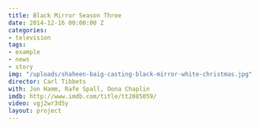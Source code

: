 ```yaml
---
title: Black Mirror Season Three
date: 2014-12-16 00:00:00 Z
categories:
- television
tags:
- example
- news
- story
img: "/uploads/shaheen-baig-casting-black-mirror-white-christmas.jpg"
director: Carl Tibbets
with: Jon Hamm, Rafe Spall, Oona Chaplin
imdb: http://www.imdb.com/title/tt2085059/
video: vgj2wr3d5y
layout: project
---
```



